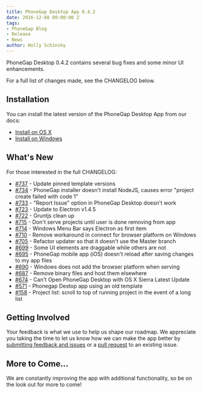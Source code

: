 ```yaml
---
title: PhoneGap Desktop App 0.4.2
date: 2016-12-08 00:00:00 Z
tags:
- PhoneGap Blog
- Release
- News
author: Holly Schinsky
---
```


PhoneGap Desktop 0.4.2 contains several bug fixes and some minor UI enhancements.

For a full list of changes made, see the CHANGELOG below.

## Installation

You can install the latest version of the PhoneGap Desktop App from our docs:

- [Install on OS X](http://docs.phonegap.com/references/desktop-app/install/mac/)
- [Install on Windows](http://docs.phonegap.com/references/desktop-app/install/win/)

## What's New

For those interested in the full CHANGELOG:

- [#737](https://github.com/phonegap/phonegap-app-desktop/issues/737) - Update pinned template versions
- [#734](https://github.com/phonegap/phonegap-app-desktop/issues/734) - PhoneGap installer doesn't install NodeJS, causes error "project create failed with code 1"
- [#733](https://github.com/phonegap/phonegap-app-desktop/issues/733) - "Report Issue" option in PhoneGap Desktop doesn't work
- [#723](https://github.com/phonegap/phonegap-app-desktop/issues/723) - Update to Electron v1.4.5
- [#722](https://github.com/phonegap/phonegap-app-desktop/issues/722) - Gruntjs clean up
- [#715](https://github.com/phonegap/phonegap-app-desktop/issues/715) - Don't serve projects until user is done removing from app
- [#714](https://github.com/phonegap/phonegap-app-desktop/issues/714) - Windows Menu Bar says Electron as first item
- [#710](https://github.com/phonegap/phonegap-app-desktop/issues/710) - Remove workaround in connect for browser platform on Windows
- [#705](https://github.com/phonegap/phonegap-app-desktop/issues/705) - Refactor updater so that it doesn't use the Master branch
- [#699](https://github.com/phonegap/phonegap-app-desktop/issues/699) - Some UI elements are draggable while others are not
- [#695](https://github.com/phonegap/phonegap-app-desktop/issues/695) - PhoneGap mobile app (iOS) doesn't reload after saving changes to my app files
- [#690](https://github.com/phonegap/phonegap-app-desktop/issues/690) - Windows does not add the browser platform when serving
- [#687](https://github.com/phonegap/phonegap-app-desktop/issues/687) - Remove binary files and host them elsewhere
- [#674](https://github.com/phonegap/phonegap-app-desktop/issues/674) - Can't Open PhoneGap Desktop with OS X Sierra Latest Update
- [#571](https://github.com/phonegap/phonegap-app-desktop/issues/671) - Phonegap Destop app using an old template
- [#158](https://github.com/phonegap/phonegap-app-desktop/issues/158) - Project list: scroll to top of running project in the event of a long list

## Getting Involved

Your feedback is what we use to help us shape our roadmap. We appreciate you taking the time to let us know how we can make the app better by [submitting feedback and issues](https://github.com/phonegap/phonegap-app-desktop/issues) or a [pull request](https://github.com/phonegap/phonegap-app-desktop) to an existing issue.

## More to Come...

We are constantly improving the app with additional functionality, so be on the look out for more to come!
